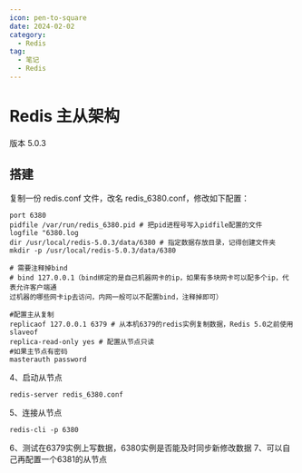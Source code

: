 ```yaml
---
icon: pen-to-square
date: 2024-02-02
category:
  - Redis
tag:
  - 笔记
  - Redis
---
```


# Redis 主从架构
版本 5.0.3
## 搭建
复制一份 redis.conf 文件，改名 redis_6380.conf，修改如下配置：
```text
port 6380
pidfile /var/run/redis_6380.pid # 把pid进程号写入pidfile配置的文件
logfile "6380.log
dir /usr/local/redis‐5.0.3/data/6380 # 指定数据存放目录，记得创建文件夹mkdir -p /usr/local/redis-5.0.3/data/6380

# 需要注释掉bind
# bind 127.0.0.1（bind绑定的是自己机器网卡的ip，如果有多块网卡可以配多个ip，代表允许客户端通
过机器的哪些网卡ip去访问，内网一般可以不配置bind，注释掉即可）

#配置主从复制
replicaof 127.0.0.1 6379 # 从本机6379的redis实例复制数据，Redis 5.0之前使用slaveof
replica‐read‐only yes # 配置从节点只读
#如果主节点有密码
masterauth password
```
4、启动从节点
```text
redis‐server redis_6380.conf
```
5、连接从节点
```text
redis‐cli ‐p 6380
```
6、测试在6379实例上写数据，6380实例是否能及时同步新修改数据
7、可以自己再配置一个6381的从节点